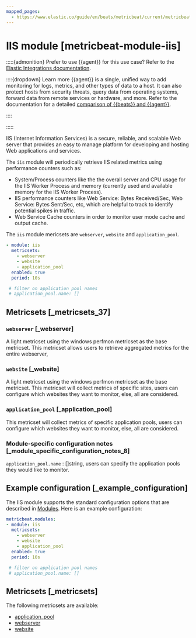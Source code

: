 ```yaml
---
mapped_pages:
  - https://www.elastic.co/guide/en/beats/metricbeat/current/metricbeat-module-iis.html
---
```


# IIS module [metricbeat-module-iis]

:::::{admonition} Prefer to use {{agent}} for this use case?
Refer to the [Elastic Integrations documentation](integration-docs://reference/iis/index.md).

::::{dropdown} Learn more
{{agent}} is a single, unified way to add monitoring for logs, metrics, and other types of data to a host. It can also protect hosts from security threats, query data from operating systems, forward data from remote services or hardware, and more. Refer to the documentation for a detailed [comparison of {{beats}} and {{agent}}](docs-content://reference/fleet/index.md).

::::


:::::


IIS (Internet Information Services) is a secure, reliable, and scalable Web server that provides an easy to manage platform for developing and hosting Web applications and services.

The `iis` module will periodically retrieve IIS related metrics using performance counters such as:

* System/Process counters like the the overall server and CPU usage for the IIS Worker Process and memory (currently used and available memory for the IIS Worker Process).
* IIS performance counters like Web Service: Bytes Received/Sec, Web Service: Bytes Sent/Sec, etc, which are helpful to track to identify potential spikes in traffic.
* Web Service Cache counters in order to monitor user mode cache and output cache.

The `iis` module mericsets are `webserver`, `website` and `application_pool`.

```yaml
- module: iis
  metricsets:
    - webserver
    - website
    - application_pool
  enabled: true
  period: 10s

 # filter on application pool names
 # application_pool.name: []
```


## Metricsets [_metricsets_37]


### `webserver` [_webserver]

A light metricset using the windows perfmon metricset as the base metricset. This metricset allows users to retrieve aggregated metrics for the entire webserver,


### `website` [_website]

A light metricset using the windows perfmon metricset as the base metricset. This metricset will collect metrics of specific sites, users can configure which websites they want to monitor, else, all are considered.


### `application_pool` [_application_pool]

This metricset will collect metrics of specific application pools, users can configure which websites they want to monitor, else, all are considered.


### Module-specific configuration notes [_module_specific_configuration_notes_8]

`application_pool.name`
:   []string, users can specify the application pools they would like to monitor.


## Example configuration [_example_configuration]

The IIS module supports the standard configuration options that are described in [Modules](/reference/metricbeat/configuration-metricbeat.md). Here is an example configuration:

```yaml
metricbeat.modules:
- module: iis
  metricsets:
    - webserver
    - website
    - application_pool
  enabled: true
  period: 10s

 # filter on application pool names
 # application_pool.name: []
```


## Metricsets [_metricsets]

The following metricsets are available:

* [application_pool](/reference/metricbeat/metricbeat-metricset-iis-application_pool.md)
* [webserver](/reference/metricbeat/metricbeat-metricset-iis-webserver.md)
* [website](/reference/metricbeat/metricbeat-metricset-iis-website.md)
